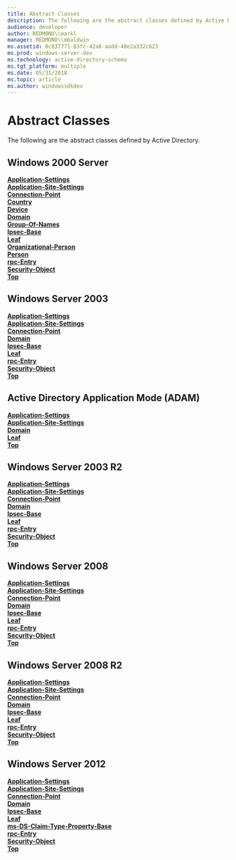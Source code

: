 ```yaml
---
title: Abstract Classes
description: The following are the abstract classes defined by Active Directory.
audience: developer
author: REDMOND\\markl
manager: REDMOND\\mbaldwin
ms.assetid: 0c837771-83fc-42a8-aadd-48e2a332c623
ms.prod: windows-server-dev
ms.technology: active-directory-schema
ms.tgt_platform: multiple
ms.date: 05/31/2018
ms.topic: article
ms.author: windowssdkdev
---
```


# Abstract Classes

The following are the abstract classes defined by Active Directory.

## Windows 2000 Server

<dl>

[**Application-Settings**](c-applicationsettings.md)  
[**Application-Site-Settings**](c-applicationsitesettings.md)  
[**Connection-Point**](c-connectionpoint.md)  
[**Country**](c-country.md)  
[**Device**](c-device.md)  
[**Domain**](c-domain.md)  
[**Group-Of-Names**](c-groupofnames.md)  
[**Ipsec-Base**](c-ipsecbase.md)  
[**Leaf**](c-leaf.md)  
[**Organizational-Person**](c-organizationalperson.md)  
[**Person**](c-person.md)  
[**rpc-Entry**](c-rpcentry.md)  
[**Security-Object**](c-securityobject.md)  
[**Top**](c-top.md)  
</dl>

## Windows Server 2003

<dl>

[**Application-Settings**](c-applicationsettings.md)  
[**Application-Site-Settings**](c-applicationsitesettings.md)  
[**Connection-Point**](c-connectionpoint.md)  
[**Domain**](c-domain.md)  
[**Ipsec-Base**](c-ipsecbase.md)  
[**Leaf**](c-leaf.md)  
[**rpc-Entry**](c-rpcentry.md)  
[**Security-Object**](c-securityobject.md)  
[**Top**](c-top.md)  
</dl>

## Active Directory Application Mode (ADAM)

<dl>

[**Application-Settings**](c-applicationsettings.md)  
[**Application-Site-Settings**](c-applicationsitesettings.md)  
[**Domain**](c-domain.md)  
[**Leaf**](c-leaf.md)  
[**Top**](c-top.md)  
</dl>

## Windows Server 2003 R2

<dl>

[**Application-Settings**](c-applicationsettings.md)  
[**Application-Site-Settings**](c-applicationsitesettings.md)  
[**Connection-Point**](c-connectionpoint.md)  
[**Domain**](c-domain.md)  
[**Ipsec-Base**](c-ipsecbase.md)  
[**Leaf**](c-leaf.md)  
[**rpc-Entry**](c-rpcentry.md)  
[**Security-Object**](c-securityobject.md)  
[**Top**](c-top.md)  
</dl>

## Windows Server 2008

<dl>

[**Application-Settings**](c-applicationsettings.md)  
[**Application-Site-Settings**](c-applicationsitesettings.md)  
[**Connection-Point**](c-connectionpoint.md)  
[**Domain**](c-domain.md)  
[**Ipsec-Base**](c-ipsecbase.md)  
[**Leaf**](c-leaf.md)  
[**rpc-Entry**](c-rpcentry.md)  
[**Security-Object**](c-securityobject.md)  
[**Top**](c-top.md)  
</dl>

## Windows Server 2008 R2

<dl>

[**Application-Settings**](c-applicationsettings.md)  
[**Application-Site-Settings**](c-applicationsitesettings.md)  
[**Connection-Point**](c-connectionpoint.md)  
[**Domain**](c-domain.md)  
[**Ipsec-Base**](c-ipsecbase.md)  
[**Leaf**](c-leaf.md)  
[**rpc-Entry**](c-rpcentry.md)  
[**Security-Object**](c-securityobject.md)  
[**Top**](c-top.md)  
</dl>

## Windows Server 2012

<dl>

[**Application-Settings**](c-applicationsettings.md)  
[**Application-Site-Settings**](c-applicationsitesettings.md)  
[**Connection-Point**](c-connectionpoint.md)  
[**Domain**](c-domain.md)  
[**Ipsec-Base**](c-ipsecbase.md)  
[**Leaf**](c-leaf.md)  
[**ms-DS-Claim-Type-Property-Base**](c-msds-claimtypepropertybase.md)  
[**rpc-Entry**](c-rpcentry.md)  
[**Security-Object**](c-securityobject.md)  
[**Top**](c-top.md)  
</dl>

 

 





